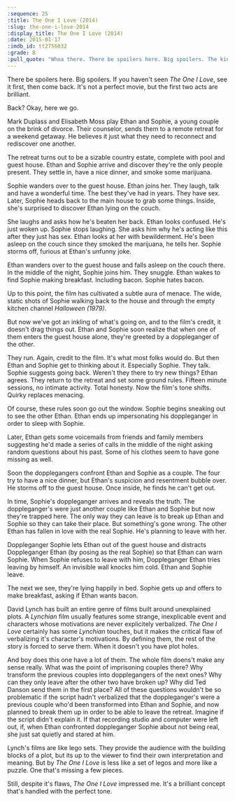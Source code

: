 ```yaml
---
:sequence: 25
:title: The One I Love (2014)
:slug: the-one-i-love-2014
:display_title: The One I Love (2014)
:date: 2015-01-17
:imdb_id: tt2756032
:grade: B
:pull_quote: "Whoa there. There be spoilers here. Big spoilers. The kind of spoilers that would ruin _The One I Love_ for folks who haven't seen it. If you're one of those folks and you're on the fence, see it. Hell, if you're not on the fence, see it. It may have its problems, but it's original enough to merit a look."
---
```

There be spoilers here. Big spoilers. If you haven't seen _The One I Love_, see it first, then come back. It's not a perfect movie, but the first two acts are brilliant.

Back? Okay, here we go.

Mark Duplass and Elisabeth Moss play Ethan and Sophie, a young couple on the brink of divorce. Their counselor, sends them to a remote retreat for a weekend getaway. He believes it just what they need to reconnect and rediscover one another.

The retreat turns out to be a sizable country estate, complete with pool and guest house. Ethan and Sophie arrive and discover they're the only people present. They settle in, have a nice dinner, and smoke some marijuana.

Sophie wanders over to the guest house.  Ethan joins her. They laugh, talk and have a wonderful time. The best they've had in years. They have sex. Later, Sophie heads back to the main house to grab some things. Inside, she's surprised to discover Ethan lying on the couch. 

She laughs and asks how he's beaten her back. Ethan looks confused. He's just woken up. Sophie stops laughing. She asks him why he's acting like this after they just has sex. Ethan looks at her with bewilderment. He's been asleep on the couch since they smoked the marijuana, he tells her. Sophie storms off, furious at Ethan's unfunny joke.

Ethan wanders over to the guest house and falls asleep on the couch there. In the middle of the night, Sophie joins him. They snuggle. Ethan wakes to find Sophie making breakfast. Including bacon. Sophie hates bacon.

Up to this point, the film has cultivated a subtle aura of menace. The wide, static shots of Sophie walking back to the house and through the empty kitchen channel _Halloween (1979)_.  

But now we've got an inkling of what's going on, and to the film's credit, it doesn't drag things out.  Ethan and Sophie soon realize that when one of them enters the guest house alone, they're greeted by a doppleganger of the other. 

They run. Again, credit to the film. It's what most folks would do. But then Ethan and Sophie get to thinking about it. Especially Sophie. They talk. Sophie suggests going back. Weren't they there to try new things? Ethan agrees. They return to the retreat and set some ground rules. Fifteen minute sessions, no intimate activity. Total honesty. Now the film's tone shifts. Quirky replaces menacing.


Of course, these rules soon go out the window. Sophie begins sneaking out to see the other Ethan. Ethan ends up impersonating his doppleganger in order to sleep with Sophie. 

Later, Ethan gets some voicemails from friends and family members suggesting he'd made a series of calls in the middle of the night asking random questions about his past. Some of his clothes seem to have gone missing as well.

Soon the dopplegangers confront Ethan and Sophie as a couple. The four try to have a nice dinner, but Ethan's suspicion and resentment bubble over. He storms off to the guest house. Once inside, he finds he can't get out.

In time, Sophie's doppleganger arrives and reveals the truth. The doppleganger's were just another couple like Ethan and Sophie but now they're trapped here. The only way they can leave is to break up Ethan and Sophie so they can take their place. But something's gone wrong. The other Ethan has fallen in love with the real Sophie. He's planning to leave with her.

Doppleganger Sophie lets Ethan out of the guest house and distracts Doppleganger Ethan (by posing as the real Sophie) so that Ethan can warn Sophie. When Sophie refuses to leave with him, Doppleganger Ethan tries leaving by himself. An invisible wall knocks him cold. Ethan and Sophie leave. 

The next we see, they're lying happily in bed. Sophie gets up and offers to make breakfast, asking if Ethan wants bacon.

David Lynch has built an entire genre of films built around unexplained plots. A _Lynchian_ film usually features some strange, inexplicable event and characters whose motivations are never explicitely verbalized. _The One I Love_ certainly has some _Lynchian_ touches, but it makes the critical flaw of verbalizing it's character's motivations. By defining them, the rest of the story is forced to serve them. When it doesn't you have plot holes.

And boy does this one have a lot of them. The whole film doens't make any sense really. What was the point of imprisoning couples there? Why transform the previous couples into dopplegangers of the next ones? Why can they only leave after the other two have broken up? Why did Ted Danson send them in the first place? All of these questions wouldn't be so problematic if the script hadn't verbalized that the doppleganger's were a previous couple who'd been transformed into Ethan and Sophie, and now planned to break them up in order to be able to leave the retreat. Imagine if the script didn't explain it. If that recording studio and computer were left out, if, when Ethan confronted doppleganger Sophie about not being real, she just sat quietly and stared at him. 

Lynch's films are like lego sets. They provide the audience with the building blocks of a plot, but its up to the viewer to find their own interpretation and meaning. But by _The One I Love_ is less like a set of legos and more like a puzzle. One that's missing a few pieces.

Still, despite it's flaws, _The One I Love_ impressed me. It's a brilliant concept that's handled with the perfect tone. 

